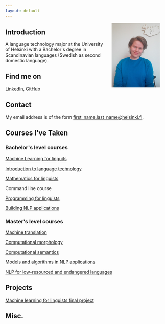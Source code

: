 ```yaml
---
layout: default
---
```


<img src="assets/images/cv_kuva.png" alt="Photo" hspace="20" width="30%" align="right"/>

## Introduction

A language technology major at the University of Helsinki with a Bachelor's degree in Scandinavian languages (Swedish as second domestic language).

## Find me on

[LinkedIn](https://www.linkedin.com/in/varpu-vehom%C3%A4ki-575477200/), [GitHub](https://github.com/vaveva)

## Contact

My email address is of the form first_name.last_name@helsinki.fi. 

## Courses I've Taken

### Bachelor's level courses 

[Machine Learning for linguits](https://studies.helsinki.fi/courses/cu/hy-CU-117878782-2020-08-01)

[Introduction to language technology](https://studies.helsinki.fi/courses/cu/hy-CU-118591924-2020-08-01)

[Mathematics for linguists](https://studies.helsinki.fi/courses/cu/hy-CU-117878775-2020-08-01)

Command line course

[Programming for linguists](https://studies.helsinki.fi/courses/cu/hy-CU-117878680-2020-08-01)

[Building NLP applications](https://studies.helsinki.fi/courses/cu/hy-CU-117878830-2020-08-01)

### Master's level courses

[Machine translation](https://studies.helsinki.fi/courses/cu/hy-CU-134683610-2020-08-01)

[Computational morphology](https://studies.helsinki.fi/courses/cu/hy-CU-134683523-2020-08-01)

[Computational semantics](https://studies.helsinki.fi/courses/cu/hy-CU-134683564-2020-08-01)

[Models and algorithms in NLP applications](https://studies.helsinki.fi/courses/cu/hy-CU-134683567-2020-08-01)

[NLP for low-resourced and endangered languages](https://studies.helsinki.fi/courses/cur/hy-opt-cur-2021-bb4b56bd-6bae-4944-8a34-0f78229b4f10/NLP_for_low_resourced_and_endangered_languages)

## Projects

[Machine learning for linguists final project](https://github.com/vaveva/vaveva.github.io/blob/master/text_categorization_project.ipynb)

## Misc. 

